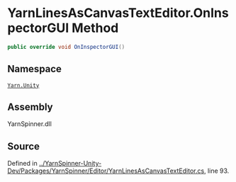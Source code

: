 # YarnLinesAsCanvasTextEditor.OnInspectorGUI Method


```csharp
public override void OnInspectorGUI()
```



## Namespace
[`Yarn.Unity`](/api/csharp/yarn.unity/README.md)

## Assembly
YarnSpinner.dll

## Source
Defined in [../YarnSpinner-Unity-Dev/Packages/YarnSpinner/Editor/YarnLinesAsCanvasTextEditor.cs](https://github.com/YarnSpinnerTool/YarnSpinner-Unity//blob/develop/Editor/YarnLinesAsCanvasTextEditor.cs#L93), line 93.
